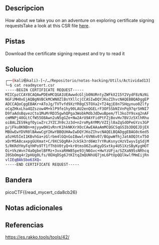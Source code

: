 ## Descripcion

How about we take you on an adventure on exploring certificate signing requestsTake a look at this CSR file [here](https://artifacts.picoctf.net/c/422/readmycert.csr).

## Pistas

Download the certificate signing request and try to read it


## Solucion
``` bash
┌──(kali㉿kali)-[~/…/Repositorio/notas-hacking/Utils/Actividad13]
└─$ cat readmycert.csr 
-----BEGIN CERTIFICATE REQUEST-----
MIICpzCCAY8CAQAwPDEmMCQGA1UEAwwdcGljb0NURntyZWFkX215Y2VydF8zNzNi
NGFiMH0xEjAQBgNVBCkMCWN0ZlBsYXllcjCCASIwDQYJKoZIhvcNAQEBBQADggEP
ADCCAQoCggEBAKr+AToJg/TVTvfd9XzYR0gC5TOXa2+T24gjE8n7SHqynuo0Zlfy
oCqZHkxLha4QZszow4M+klP9fe1hy90LAU2enQGELrF3OF5SbNIVnPq97qrSHNI7
D9faAdsBqvezCto1MuMrRD35gwhQPga3WobkMdbJdDwuBpem/Tl3ko3Y9sxq2nAF
cmMNPj40GLtCfW55O8Awn2uN5gGZe+Nw2ArU9AYFidPtFZjBovHv7BVJz5XlhRhu
oiBALZES9kgfOyiwZrcJYZCJh9cJz3d+n2roMyAYMM/VZIjl0aZqSdOPeGYzs3GP
p/jFku8KNBn+mjyyw0H1vRnrK1hkNKXrXOcCAwEAAaAmMCQGCSqGSIb3DQEJDjEX
MBUwEwYDVR0lBAwwCgYIKwYBBQUHAwIwDQYJKoZIhvcNAQELBQADggEBAG0c6ed5
a5zHU5IeI1KBvhGa+zGlrbm4lGQnGoI8wwlr6VN6v07/BGpwWfhjJatAOQ3txT5O
xDrM5A8caxpgGUXmat+C/9XCSQgRA+JckSk3rd6Wz7rYRuKsnycHzVIwyvIgSdjM
5/RKRdYHyFqYHPo9Tf1fThbV0tyQ+kr0tmsO6ZuaKgyDSxtky4U51XzSByKygHOT
Oi+VkzWvn74aOgbelBFMz+3vxaRHW85pe93jN6Gvc+HwYzUFja/SZXaN95sNRhcq
20SbOmg4r2pHUg0Lfs/0EHqDSg6JtKItqZmQUNhUQ7jmL6PtUpQQlkwlfMmEijRn
vlIEqBAkSbo63XQ=
-----END CERTIFICATE REQUEST-----
```

## Bandera
picoCTF{{read_mycert_cda8cb26}

## Notas adicionales


## Referencias
https://es.rakko.tools/tools/42/
